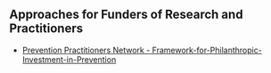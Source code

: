 ## Approaches for Funders of Research and Practitioners
- [Prevention Practitioners Network - Framework-for-Philanthropic-Investment-in-Prevention](https://www.mccaininstitute.org/wp-content/uploads/2023/10/Framework-for-Philanthropic-Investment-in-Prevention.pdf)
